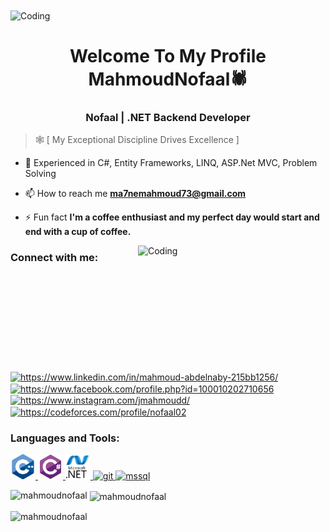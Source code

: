 <img align="center" alt="Coding" width="1000" height="100" src="https://25.media.tumblr.com/c091d05d92d09204b565cbc8b5e33580/tumblr_mvjddzjR1h1shpedgo1_500.gif" >

<h1 align="center">Welcome To My Profile MahmoudNofaal🕷️</h1>
<h3 align="center">Nofaal | .NET Backend Developer</h3>



> 🕸️ [ My Exceptional Discipline Drives Excellence ]

- 💬 Experienced in C#, Entity Frameworks, LINQ, ASP.Net MVC, Problem Solving

- 📫 How to reach me **ma7nemahmoud73@gmail.com**

- ⚡ Fun fact **I'm a coffee enthusiast and my perfect day would start and end with a cup of coffee.**
<img align="right" alt="Coding" width="300" height="200" src="https://media2.giphy.com/media/v1.Y2lkPTc5MGI3NjExNGFqY21rY2c1Z2hydTlxMm92emM2Z3JtdjhjeGsyN2pmMmN3a2NnbSZlcD12MV9pbnRlcm5hbF9naWZfYnlfaWQmY3Q9Zw/kIUNwdOPkjeM4nEmk7/giphy.gif" >

<h3 align="left">Connect with me:</h3>
<p align="left">
<a href="https://www.linkedin.com/in/mahmoud-abdelnaby-215bb1256/" target="blank"><img align="center" src="https://raw.githubusercontent.com/rahuldkjain/github-profile-readme-generator/master/src/images/icons/Social/linked-in-alt.svg" alt="https://www.linkedin.com/in/mahmoud-abdelnaby-215bb1256/" height="30" width="40" /></a>
<a href="https://www.facebook.com/profile.php?id=100010202710656" target="blank"><img align="center" src="https://raw.githubusercontent.com/rahuldkjain/github-profile-readme-generator/master/src/images/icons/Social/facebook.svg" alt="https://www.facebook.com/profile.php?id=100010202710656" height="30" width="40" /></a>
<a href="https://www.instagram.com/jmahmoudd/" target="blank"><img align="center" src="https://raw.githubusercontent.com/rahuldkjain/github-profile-readme-generator/master/src/images/icons/Social/instagram.svg" alt="https://www.instagram.com/jmahmoudd/" height="30" width="40" /></a>
<a href="https://codeforces.com/profile/Nofaal73" target="blank"><img align="center" src="https://raw.githubusercontent.com/rahuldkjain/github-profile-readme-generator/master/src/images/icons/Social/codeforces.svg" alt="https://codeforces.com/profile/nofaal02" height="30" width="40" /></a>
</p>

<h3 align="left">Languages and Tools:</h3>
<p align="left"> <a href="https://www.w3schools.com/cpp/" target="_blank" rel="noreferrer"> <img src="https://raw.githubusercontent.com/devicons/devicon/master/icons/cplusplus/cplusplus-original.svg" alt="cplusplus" width="40" height="40"/> </a> <a href="https://www.w3schools.com/cs/" target="_blank" rel="noreferrer"> <img src="https://raw.githubusercontent.com/devicons/devicon/master/icons/csharp/csharp-original.svg" alt="csharp" width="40" height="40"/> </a> <a href="https://dotnet.microsoft.com/" target="_blank" rel="noreferrer"> <img src="https://raw.githubusercontent.com/devicons/devicon/master/icons/dot-net/dot-net-original-wordmark.svg" alt="dotnet" width="40" height="40"/> </a> <a href="https://git-scm.com/" target="_blank" rel="noreferrer"> <img src="https://www.vectorlogo.zone/logos/git-scm/git-scm-icon.svg" alt="git" width="40" height="40"/> </a> <a href="https://www.microsoft.com/en-us/sql-server" target="_blank" rel="noreferrer"> <img src="https://www.svgrepo.com/show/303229/microsoft-sql-server-logo.svg" alt="mssql" width="40" height="40"/> </a> </p>

<p><img align="left" src="https://github-readme-stats.vercel.app/api/top-langs?username=mahmoudnofaal&show_icons=true&locale=en&layout=compact" alt="mahmoudnofaal" /></p>

<p>&nbsp;<img align="center" src="https://github-readme-stats.vercel.app/api?username=mahmoudnofaal&show_icons=true&locale=en" alt="mahmoudnofaal" /></p>

<p><img align="center" src="https://github-readme-streak-stats.herokuapp.com/?user=mahmoudnofaal&" alt="mahmoudnofaal" /></p>
